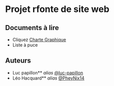 # Projet rfonte de site web

## Documents à lire

* Cliquez [Charte Graphique](RefonteSite.docx)
* Liste à puce



## Auteurs

* Luc papillon** _alias_ [@luc-papillon](https://github.com/luc-papillon)
* Léo Hacquard** _alias_ [@PheyNix14](https://github.com/PheyNix14)
